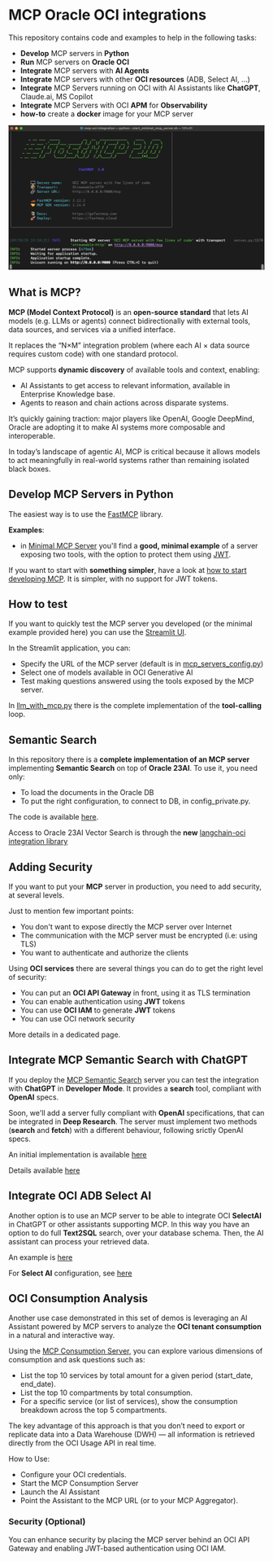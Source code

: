 # MCP Oracle OCI integrations
This repository contains code and examples to help in the following tasks:
* **Develop** MCP servers in **Python**
* **Run** MCP servers on **Oracle OCI**
* **Integrate** MCP servers with **AI Agents**
* **Integrate** MCP servers with other **OCI resources** (ADB, Select AI, ...)
* **Integrate** MCP Servers running on OCI with AI Assistants like **ChatGPT**, Claude.ai, MS Copilot
* **Integrate** MCP Servers with OCI **APM** for **Observability**
* **how-to** create a **docker** image for your MCP server

![MCP console](./images/mcp_cli.png)

## What is MCP?
**MCP (Model Context Protocol)** is an **open-source standard** that lets AI models (e.g. LLMs or agents) connect bidirectionally with external tools, data sources, and services via a unified interface. 

It replaces the “N×M” integration problem (where each AI × data source requires custom code) with one standard protocol. 

MCP supports **dynamic discovery** of available tools and context, enabling:
* AI Assistants to get access to relevant information, available in Enterprise Knowledge base.
* Agents to reason and chain actions across disparate systems. 

It’s quickly gaining traction: major players like OpenAI, Google DeepMind, Oracle are adopting it to make AI systems more composable and interoperable. 

In today’s landscape of agentic AI, MCP is critical because it allows models to act meaningfully in real-world systems rather than remaining isolated black boxes.

## Develop MCP Servers in Python
The easiest way is to use the [FastMCP](https://gofastmcp.com/getting-started/welcome) library.

**Examples**:
* in [Minimal MCP Server](./minimal_mcp_server.py) you'll find a **good, minimal example** of a server exposing two tools, with the option to protect them using [JWT](https://www.jwt.io/introduction#what-is-json-web-token).

If you want to start with **something simpler**, have a look at [how to start developing MCP](./how_to_start_mcp.md). It is simpler, with no support for JWT tokens.

## How to test
If you want to quickly test the MCP server you developed (or the minimal example provided here) you can use the [Streamlit UI](./ui_mcp_agent.py).

In the Streamlit application, you can:
* Specify the URL of the MCP server (default is in [mcp_servers_config.py](./mcp_servers_config.py))
* Select one of models available in OCI Generative AI
* Test making questions answered using the tools exposed by the MCP server.

In [llm_with_mcp.py](./llm_with_mcp.py) there is the complete implementation of the **tool-calling** loop.

## Semantic Search
In this repository there is a **complete implementation of an MCP server** implementing **Semantic Search** on top of **Oracle 23AI**.
To use it, you need only:
* To load the documents in the Oracle DB
* To put the right configuration, to connect to DB, in config_private.py.

The code is available [here](./mcp_semantic_search_with_iam.py). 

Access to Oracle 23AI Vector Search is through the **new** [langchain-oci integration library](https://github.com/oracle/langchain-oracle)

## Adding Security
If you want to put your **MCP** server in production, you need to add security, at several levels.

Just to mention few important points:
* You don't want to expose directly the MCP server over Internet
* The communication with the MCP server must be encrypted (i.e: using TLS)
* You want to authenticate and authorize the clients

Using **OCI services** there are several things you can do to get the right level of security:
* You can put an **OCI API Gateway** in front, using it as TLS termination
* You can enable authentication using **JWT** tokens
* You can use **OCI IAM** to generate **JWT** tokens
* You can use OCI network security

More details in a dedicated page.

## Integrate MCP Semantic Search with ChatGPT
If you deploy the [MCP Semantic Search](./mcp_semantic_search_with_iam.py) server you can test the integration with **ChatGPT** in **Developer Mode**. It provides a **search** tool, compliant with **OpenAI** specs. 

Soon, we'll add a server fully compliant with **OpenAI** specifications, that can be integrated in **Deep Research**. The server must implement two methods (**search** and **fetch**) with a different behaviour, following srictly OpenAI specs.

An initial implementation is available [here](./mcp_deep_research_with_iam.py)

Details available [here](./integrate_chatgpt.md)

## Integrate OCI ADB Select AI
Another option is to use an MCP server to be able to integrate OCI **SelectAI** in ChatGPT or other assistants supporting MCP.
In this way you have an option to do full **Text2SQL** search, over your database schema. Then, the AI assistant can process your retrieved data.

An example is [here](./mcp_selectai.py)

For **Select AI** configuration, see [here](./configure_select_ai.md)

## OCI Consumption Analysis
Another use case demonstrated in this set of demos is leveraging an AI Assistant powered by MCP servers to analyze the **OCI tenant consumption** in a natural and interactive way.

Using the [MCP Consumption Server](./mcp_consumption.py), you can explore various dimensions of consumption and ask questions such as:
* List the top 10 services by total amount for a given period (start_date, end_date).
* List the top 10 compartments by total consumption.
* For a specific service (or list of services), show the consumption breakdown across the top 5 compartments.

The key advantage of this approach is that you don’t need to export or replicate data into a Data Warehouse (DWH) — all information is retrieved directly from the OCI Usage API in real time.

How to Use:
* Configure your OCI credentials.
* Start the MCP Consumption Server
* Launch the AI Assistant
* Point the Assistant to the MCP URL (or to your MCP Aggregator).

### Security (Optional)
You can enhance security by placing the MCP server behind an OCI API Gateway and enabling JWT-based authentication using OCI IAM.

